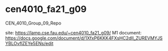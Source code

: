 # cen4010_fa21_g09
CEN_4010_Group_09_Repo

site: https://lamp.cse.fau.edu/~cen4010_fa21_g09/
M1 document: https://docs.google.com/document/d/1XfxP6KKK4FXsHC2dII_ZUREVMYJSYBLOvflZEYe5ENs/edit
